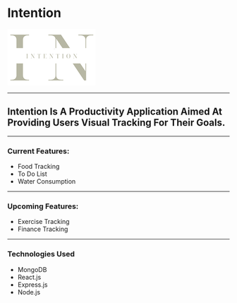 # Intention

![Alt text](/client/public/images/intentionReadMe.png?raw=true "Title")

---

## Intention Is A Productivity Application Aimed At Providing Users Visual Tracking For Their Goals.

---

### Current Features:

- Food Tracking
- To Do List
- Water Consumption

---

### Upcoming Features:

- Exercise Tracking
- Finance Tracking

---

### Technologies Used

- MongoDB
- React.js
- Express.js
- Node.js
